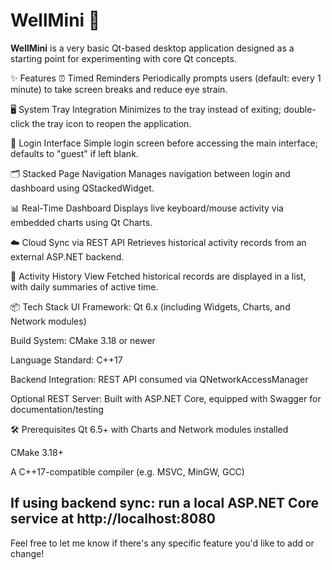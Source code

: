 # WellMini 🌿

**WellMini** is a very basic Qt-based desktop application designed as a starting point for experimenting with core Qt concepts.

✨ Features
⏰ Timed Reminders Periodically prompts users (default: every 1 minute) to take screen breaks and reduce eye strain.

🖥️ System Tray Integration Minimizes to the tray instead of exiting; double-click the tray icon to reopen the application.

🔐 Login Interface Simple login screen before accessing the main interface; defaults to "guest" if left blank.

🗂️ Stacked Page Navigation Manages navigation between login and dashboard using QStackedWidget.

📊 Real-Time Dashboard Displays live keyboard/mouse activity via embedded charts using Qt Charts.

☁️ Cloud Sync via REST API Retrieves historical activity records from an external ASP.NET backend.

🧾 Activity History View Fetched historical records are displayed in a list, with daily summaries of active time.

📦 Tech Stack
UI Framework: Qt 6.x (including Widgets, Charts, and Network modules)

Build System: CMake 3.18 or newer

Language Standard: C++17

Backend Integration: REST API consumed via QNetworkAccessManager

Optional REST Server: Built with ASP.NET Core, equipped with Swagger for documentation/testing

🛠️ Prerequisites
Qt 6.5+ with Charts and Network modules installed

CMake 3.18+

A C++17-compatible compiler (e.g. MSVC, MinGW, GCC)

If using backend sync: run a local ASP.NET Core service at http://localhost:8080
- 
Feel free to let me know if there's any specific feature you'd like to add or change!
